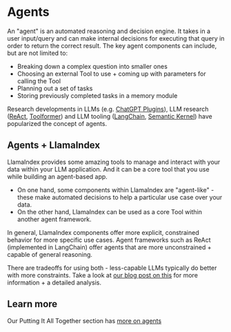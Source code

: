 # Agents

An "agent" is an automated reasoning and decision engine. It takes in a user input/query and can make internal decisions for executing
that query in order to return the correct result. The key agent components can include, but are not limited to:

- Breaking down a complex question into smaller ones
- Choosing an external Tool to use + coming up with parameters for calling the Tool
- Planning out a set of tasks
- Storing previously completed tasks in a memory module

Research developments in LLMs (e.g. [ChatGPT Plugins](https://openai.com/blog/chatgpt-plugins)), LLM research ([ReAct](https://arxiv.org/abs/2210.03629), [Toolformer](https://arxiv.org/abs/2302.04761)) and LLM tooling ([LangChain](https://python.langchain.com/en/latest/modules/agents.html), [Semantic Kernel](https://github.com/microsoft/semantic-kernel)) have popularized the concept of agents.

## Agents + LlamaIndex

LlamaIndex provides some amazing tools to manage and interact with your data within your LLM application. And it can be a core tool that you use while building an agent-based app.

- On one hand, some components within LlamaIndex are "agent-like" - these make automated decisions to help a particular use case over your data.
- On the other hand, LlamaIndex can be used as a core Tool within another agent framework.

In general, LlamaIndex components offer more explicit, constrained behavior for more specific use cases. Agent frameworks such as ReAct (implemented in LangChain) offer agents that are more unconstrained +
capable of general reasoning.

There are tradeoffs for using both - less-capable LLMs typically do better with more constraints. Take a look at [our blog post on this](https://medium.com/llamaindex-blog/dumber-llm-agents-need-more-constraints-and-better-tools-17a524c59e12) for
more information + a detailed analysis.

## Learn more

Our Putting It All Together section has [more on agents](/understanding/putting_it_all_together/agents.md)
